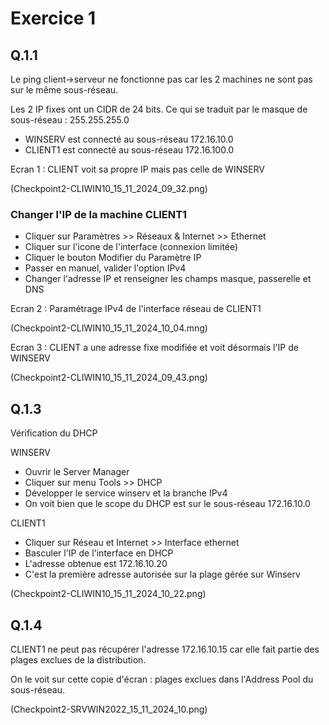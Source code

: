 # Exercice 1


## Q.1.1

Le ping client->serveur ne fonctionne pas car les 2 machines ne sont pas sur le même sous-réseau.

Les 2 IP fixes ont un CIDR de 24 bits. Ce qui se traduit par le masque de sous-réseau : 255.255.255.0

- WINSERV est connecté au sous-réseau 172.16.10.0
- CLIENT1 est connecté au sous-réseau 172.16.100.0

Ecran 1 : CLIENT voit sa propre IP mais pas celle de WINSERV

(Checkpoint2-CLIWIN10_15_11_2024_09_32.png)

### Changer l'IP de la machine CLIENT1

- Cliquer sur Paramètres >> Réseaux & Internet >> Ethernet
- Cliquer sur l'icone de l'interface (connexion limitée)
- Cliquer le bouton Modifier du Paramètre IP
- Passer en manuel, valider l'option IPv4
- Changer l'adresse IP et renseigner les champs masque, passerelle et DNS

Ecran 2 : Paramétrage IPv4 de l'interface réseau de CLIENT1

(Checkpoint2-CLIWIN10_15_11_2024_10_04.mng)

Ecran 3 : CLIENT a une adresse fixe modifiée et voit désormais l'IP de WINSERV

(Checkpoint2-CLIWIN10_15_11_2024_09_43.png)

## Q.1.3

Vérification du DHCP

WINSERV
- Ouvrir le Server Manager
- Cliquer sur menu Tools >> DHCP
- Développer le service winserv et la branche IPv4
- On voit bien que le scope du DHCP est sur le sous-réseau 172.16.10.0

CLIENT1
- Cliquer sur Réseau et Internet >> Interface ethernet
- Basculer l'IP de l'interface en DHCP
- L'adresse obtenue est 172.16.10.20
- C'est la première adresse autorisée sur la plage gérée sur Winserv

(Checkpoint2-CLIWIN10_15_11_2024_10_22.png)

## Q.1.4

CLIENT1 ne peut pas récupérer l'adresse 172.16.10.15 car elle fait partie des plages exclues de la distribution.

On le voit sur cette copie d'écran : plages exclues dans l'Address Pool du sous-réseau.

(Checkpoint2-SRVWIN2022_15_11_2024_10.png)

